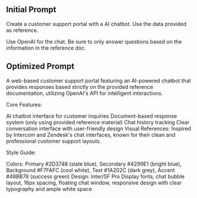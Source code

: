 ## Initial Prompt

Create a customer support portal with a AI chatbot. Use the data provided as reference.

Use OpenAI for the chat. Be sure to only answer questions based on the information in the reference doc.



## Optimized Prompt

A web-based customer support portal featuring an AI-powered chatbot that provides responses based strictly on the provided reference documentation, utilizing OpenAI's API for intelligent interactions.

Core Features:

AI chatbot interface for customer inquiries
Document-based response system (only using provided reference material)
Chat history tracking
Clear conversation interface with user-friendly design
Visual References:
Inspired by Intercom and Zendesk's chat interfaces, known for their clean and professional customer support layouts.

Style Guide:

Colors: Primary #2D3748 (slate blue), Secondary #4299E1 (bright blue), Background #F7FAFC (cool white), Text #1A202C (dark grey), Accent #48BB78 (success green)
Design: Inter/SF Pro Display fonts, chat bubble layout, 16px spacing, floating chat window, responsive design with clear typography and ample white space
